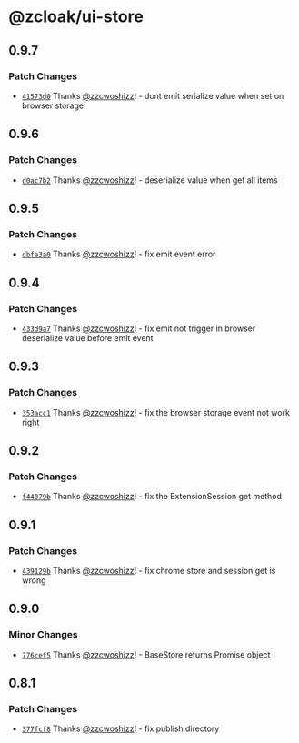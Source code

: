 # @zcloak/ui-store

## 0.9.7

### Patch Changes

- [`41573d0`](https://github.com/zCloak-Network/common-ts/commit/41573d0bf272c34faf9e19bba51d0aa61149e490) Thanks [@zzcwoshizz](https://github.com/zzcwoshizz)! - dont emit serialize value when set on browser storage

## 0.9.6

### Patch Changes

- [`d0ac7b2`](https://github.com/zCloak-Network/common-ts/commit/d0ac7b2d62b46535d5b74aeb7ea08cde2cd4617d) Thanks [@zzcwoshizz](https://github.com/zzcwoshizz)! - deserialize value when get all items

## 0.9.5

### Patch Changes

- [`dbfa3a0`](https://github.com/zCloak-Network/common-ts/commit/dbfa3a0a537071ddb4bc067d4a572dd78f3c7fbe) Thanks [@zzcwoshizz](https://github.com/zzcwoshizz)! - fix emit event error

## 0.9.4

### Patch Changes

- [`433d9a7`](https://github.com/zCloak-Network/common-ts/commit/433d9a7c97eea4d0767427ab3f3e4b17196c74c2) Thanks [@zzcwoshizz](https://github.com/zzcwoshizz)! - fix emit not trigger in browser
  deserialize value before emit event

## 0.9.3

### Patch Changes

- [`353acc1`](https://github.com/zCloak-Network/common-ts/commit/353acc190a9b7b5dc63fc0cea448f4b411327e10) Thanks [@zzcwoshizz](https://github.com/zzcwoshizz)! - fix the browser storage event not work right

## 0.9.2

### Patch Changes

- [`f44079b`](https://github.com/zCloak-Network/common-ts/commit/f44079bac4d53d191a8db0d4ea6630fc7695d24e) Thanks [@zzcwoshizz](https://github.com/zzcwoshizz)! - fix the ExtensionSession get method

## 0.9.1

### Patch Changes

- [`439129b`](https://github.com/zCloak-Network/common-ts/commit/439129b09ec0523e9bd7de803943f6e879d95c55) Thanks [@zzcwoshizz](https://github.com/zzcwoshizz)! - fix chrome store and session get is wrong

## 0.9.0

### Minor Changes

- [`776cef5`](https://github.com/zCloak-Network/common-ts/commit/776cef5cb776479ce12626af056836df3671aaad) Thanks [@zzcwoshizz](https://github.com/zzcwoshizz)! - BaseStore returns Promise object

## 0.8.1

### Patch Changes

- [`377fcf8`](https://github.com/zCloak-Network/common-ts/commit/377fcf859ff0b2fdb6703ccb3deb2be86acf18dd) Thanks [@zzcwoshizz](https://github.com/zzcwoshizz)! - fix publish directory

